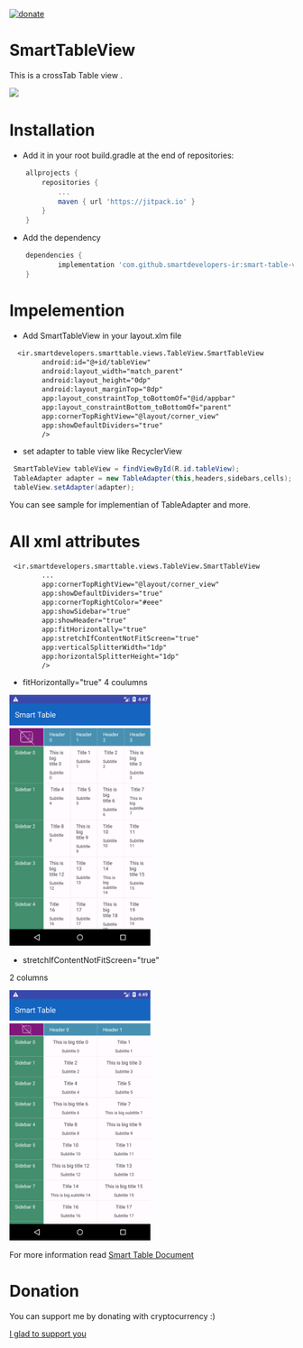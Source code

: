 [![donate](https://img.shields.io/badge/Donate-Crypto-yellow.svg)](https://smartdevelopers-ir.github.io/donate)
# SmartTableView
This is a crossTab Table view .

<img src="images/smart_table.gif" width="250">

# Installation
* Add it in your root build.gradle at the end of repositories:
```gradle
	allprojects {
		repositories {
			...
			maven { url 'https://jitpack.io' }
		}
	}
```
* Add the dependency
```gradle
	dependencies {
	        implementation 'com.github.smartdevelopers-ir:smart-table-view:1.5.1'
	}
```

# Impelemention

* Add SmartTableView in your layout.xlm file
```xlm
  <ir.smartdevelopers.smarttable.views.TableView.SmartTableView
        android:id="@+id/tableView"
        android:layout_width="match_parent"
        android:layout_height="0dp"
        android:layout_marginTop="8dp"
        app:layout_constraintTop_toBottomOf="@id/appbar"
        app:layout_constraintBottom_toBottomOf="parent"
        app:cornerTopRightView="@layout/corner_view"
        app:showDefaultDividers="true"
        />
```
* set adapter to table view like RecyclerView
```java
 SmartTableView tableView = findViewById(R.id.tableView);
 TableAdapter adapter = new TableAdapter(this,headers,sidebars,cells);
 tableView.setAdapter(adapter);
```

You can see sample for implementian of TableAdapter and more.

# All xml attributes
```xlm
 <ir.smartdevelopers.smarttable.views.TableView.SmartTableView
        ...
        app:cornerTopRightView="@layout/corner_view"
        app:showDefaultDividers="true"
        app:cornerTopRightColor="#eee"
        app:showSidebar="true"
        app:showHeader="true"
        app:fitHorizontally="true"
        app:stretchIfContentNotFitScreen="true"
        app:verticalSplitterWidth="1dp"
        app:horizontalSplitterHeight="1dp"
        />
```

* fitHorizontally="true"
4 coulumns

<img src="images/fit_horizontally.png" width="250">

* stretchIfContentNotFitScreen="true"

2 columns

<img src="images/strech.png" width="250">

For more information read <a href="https://smartdevelopers-ir.github.io/smart-table-view/SmartTableDoc/" >  Smart Table Document </a>

# Donation
You can support me by donating with cryptocurrency :)

[I glad to support you](https://smartdevelopers-ir.github.io/donate)

